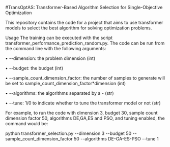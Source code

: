 
#TransOptAS: Transformer-Based Algorithm Selection for Single-Objective Optimization


This repository contains the code for a project that aims to use transformer models to select the best algorithm for solving optimization problems. 


Usage
The training can be executed with the script transformer_performance_prediction_random.py. The code can be run from the command line with the following arguments:

•  --dimension: the problem dimension (int)

•  --budget: the budget (int)

•  --sample_count_dimension_factor: the number of samples to generate will be set to sample_count_dimension_factor*dimension (int)

•  --algorithms: the algorithms separated by a - (str)

•  --tune: 1/0 to indicate whether to tune the transformer model or not (str)

For example, to run the code with dimension 3, budget 30, sample count dimension factor 50, algorithms DE,GA,ES and PSO, and tuning enabled, the command would be:

python transformer_selection.py --dimension 3 --budget 50 --sample_count_dimension_factor 50 --algorithms DE-GA-ES-PSO --tune 1
